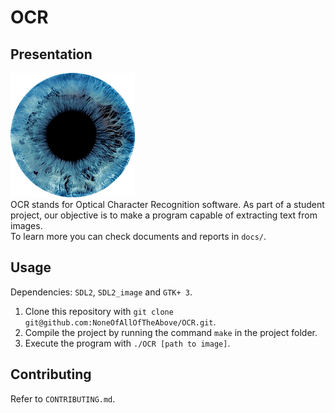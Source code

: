 # OCR



## Presentation

![Logo](https://raw.githubusercontent.com/NoneOfAllOfTheAbove/OCR/master/docs/logo_small.png)  
OCR stands for Optical Character Recognition software. As part of a student project, our objective is to make a program capable of extracting text from images.  
To learn more you can check documents and reports in `docs/`.

## Usage

Dependencies: `SDL2`, `SDL2_image` and `GTK+ 3`.  

1. Clone this repository with `git clone git@github.com:NoneOfAllOfTheAbove/OCR.git`.
2. Compile the project by running the command `make` in the project folder.
3. Execute the program with `./OCR [path to image]`.

## Contributing

Refer to `CONTRIBUTING.md`.